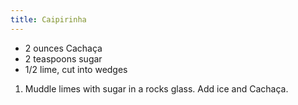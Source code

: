 ```yaml
---
title: Caipirinha
---
```


- 2 ounces Cachaça
- 2 teaspoons sugar
- 1/2 lime, cut into wedges

1. Muddle limes with sugar in a rocks glass. Add ice and Cachaça.
